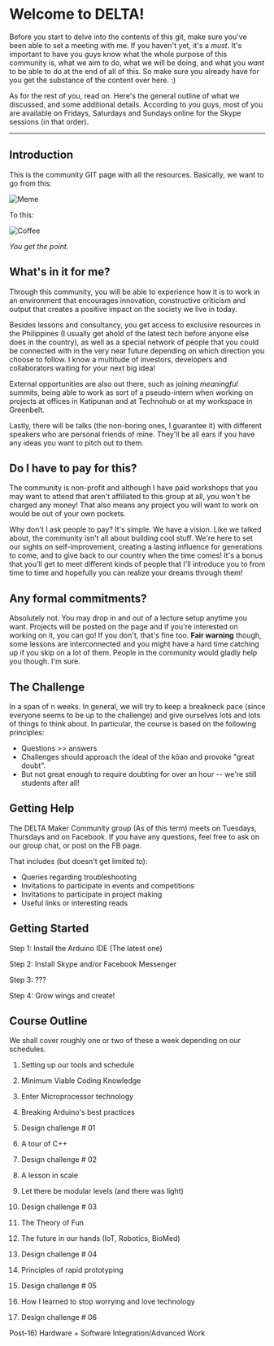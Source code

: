 Welcome to DELTA!
===================
Before you start to delve into the contents of this git, make sure you've been able to set a meeting with me. If you haven't yet, it's a *must*. It's important to have you guys know what the whole purpose of this community is, what we aim to do, what we will be doing, and what you *want* to be able to do at the end of all of this. So make sure you already have for you get the substance of the content over here. :) 

As for the rest of you, read on. Here's the general outline of what we discussed, and some additional details. According to you guys, most of you are available on Fridays, Saturdays and Sundays online for the Skype sessions (in that order). 


----------


Introduction
------------------
This is the community GIT page with all the resources. Basically, we want to go from this:

![Meme](https://camo.githubusercontent.com/d979c4d16ab5e348e7cce527a80b1cbdc0fd7cb9/687474703a2f2f73322e717569636b6d656d652e636f6d2f696d672f61662f616638333633353538303531306464383666623363666638386565303833656461363630656261643335376639636632666463346163303663326536306565332e6a7067)

To this:

![Coffee](https://s-media-cache-ak0.pinimg.com/236x/2a/82/de/2a82de3b0d3380244455f90cc7d1c2a1.jpg) 

*You get the point.*

## What's in it for me?
Through this community, you will be able to experience how it is to work in an environment that encourages innovation, constructive criticism and output that creates a positive impact on the society we live in today. 

Besides lessons and consultancy, you get access to exclusive resources in the Philippines (I usually get ahold of the latest tech before anyone else does in the country), as well as a special network of people that you could be connected with in the very near future depending on which direction you choose to follow. I know a multitude of investors, developers and collaborators waiting for your next big idea! 

External opportunities are also out there, such as joining *meaningful* summits, being able to work as sort of a pseudo-intern when working on projects at offices in Katipunan and at Technohub or at my workspace in Greenbelt. 

Lastly, there will be talks (the non-boring ones, I guarantee it) with different speakers who are personal friends of mine. They'll be all ears if you have any ideas you want to pitch out to them. 

## Do I have to pay for this?
The community is non-profit and although I have paid workshops that you may want to attend that aren't affiliated to this group at all, you won't be charged any money! That also means any project you will want to work on would be out of your own pockets. 

Why don't I ask people to pay? It's simple. We have a vision. Like we talked about, the community isn't all about building cool stuff. We're here to set our sights on self-improvement, creating a lasting influence for generations to come, and to give back to our country when the time comes! It's a bonus that you'll get to meet different kinds of people that I'll introduce you to from time to time and hopefully you can realize your dreams through them! 

## Any formal commitments? 
Absolutely not. You may drop in and out of a lecture setup anytime you want. Projects will be posted on the page and if you're interested on working on it, you can go! If you don't, that's fine too. **Fair warning** though, some lessons are interconnected and you might have a hard time catching up if you skip on a lot of them. People in the community would gladly help you though. I'm sure. 



## The Challenge

In a span of n weeks. In general, we will try to keep a breakneck pace (since everyone seems to be up to the challenge) and give ourselves lots and lots of things to think about. In particular, the course is based on the following principles:

* Questions >> answers
* Challenges should approach the ideal of the kōan and provoke "great doubt".
* But not great enough to require doubting for over an hour -- we're still students after all!

## Getting Help
The DELTA Maker Community group (As of this term) meets on Tuesdays, Thursdays and on Facebook. If you have any questions, feel free to ask on our group chat, or post on the FB page.  

That includes (but doesn't get limited to):
 
* Queries regarding troubleshooting
* Invitations to participate in events and competitions
* Invitations to participate in project making 
*  Useful links or interesting reads


## Getting Started

Step 1: Install the Arduino IDE (The latest one)

Step 2: Install Skype and/or Facebook Messenger

Step 3: ???

Step 4: Grow wings and create!

## Course Outline
We shall cover roughly one or two of these a week depending on our schedules.

01) Setting up our tools and schedule

02) Minimum Viable Coding Knowledge

03) Enter Microprocessor technology

03) Breaking Arduino's best practices

04) Design challenge # 01

05) A tour of C++

06) Design challenge # 02

07) A lesson in scale

08) Let there be modular levels (and there was light)

09) Design challenge # 03

10) The Theory of Fun

11) The future in our hands (IoT, Robotics, BioMed)

12) Design challenge # 04

13) Principles of rapid prototyping

14) Design challenge # 05

15) How I learned to stop worrying and love technology

16) Design challenge # 06

Post-16) Hardware + Software Integration/Advanced Work

